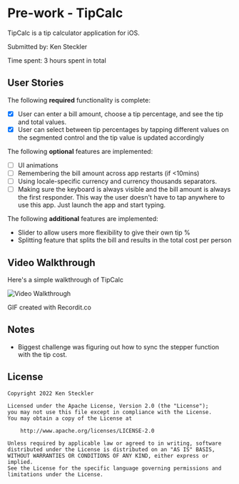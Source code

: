 # Pre-work - TipCalc

TipCalc is a tip calculator application for iOS.

Submitted by: Ken Steckler

Time spent: 3 hours spent in total

## User Stories

The following **required** functionality is complete:

* [x] User can enter a bill amount, choose a tip percentage, and see the tip and total values.
* [x] User can select between tip percentages by tapping different values on the segmented control and the tip value is updated accordingly

The following **optional** features are implemented:

* [ ] UI animations
* [ ] Remembering the bill amount across app restarts (if <10mins)
* [ ] Using locale-specific currency and currency thousands separators.
* [ ] Making sure the keyboard is always visible and the bill amount is always the first responder. This way the user doesn't have to tap anywhere to use this app. Just launch the app and start typing.

The following **additional** features are implemented:

- Slider to allow users more flexibility to give their own tip %
- Splitting feature that splits the bill and results in the total cost per person

## Video Walkthrough

Here's a simple walkthrough of TipCalc

<img src='http://g.recordit.co/rHrkre6d8P.gif' title='Video Walkthrough' width='' alt='Video Walkthrough' />

GIF created with Recordit.co

## Notes

- Biggest challenge was figuring out how to sync the stepper function with the tip cost.

## License

    Copyright 2022 Ken Steckler

    Licensed under the Apache License, Version 2.0 (the "License");
    you may not use this file except in compliance with the License.
    You may obtain a copy of the License at

        http://www.apache.org/licenses/LICENSE-2.0

    Unless required by applicable law or agreed to in writing, software
    distributed under the License is distributed on an "AS IS" BASIS,
    WITHOUT WARRANTIES OR CONDITIONS OF ANY KIND, either express or implied.
    See the License for the specific language governing permissions and
    limitations under the License.
